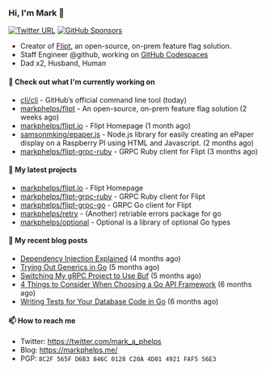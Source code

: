 ### Hi, I'm Mark 👋

[![Twitter URL](https://img.shields.io/twitter/url?label=Follow%20Me&url=https%3A%2F%2Ftwitter.com%2Fmark_a_phelps)](https://twitter.com/mark_a_phelps)
[![GitHub Sponsors](https://img.shields.io/github/sponsors/markphelps?logo=github&style=social)](https://github.com/sponsors/markphelps)

* Creator of [Flipt](https://github.com/markphelps/flipt), an open-source, on-prem feature flag solution.
* Staff Engineer @github, working on [GitHub Codespaces](https://github.com/features/codespaces)
* Dad x2, Husband, Human

#### 👷 Check out what I'm currently working on

- [cli/cli](https://github.com/cli/cli) - GitHub’s official command line tool (today)
- [markphelps/flipt](https://github.com/markphelps/flipt) - An open-source, on-prem feature flag solution (2 weeks ago)
- [markphelps/flipt.io](https://github.com/markphelps/flipt.io) - Flipt Homepage (1 month ago)
- [samsonmking/epaper.js](https://github.com/samsonmking/epaper.js) - Node.js library for easily creating an ePaper display on a Raspberry PI using HTML and Javascript. (2 months ago)
- [markphelps/flipt-grpc-ruby](https://github.com/markphelps/flipt-grpc-ruby) - GRPC Ruby client for Flipt (3 months ago)

#### 🌱 My latest projects

- [markphelps/flipt.io](https://github.com/markphelps/flipt.io) - Flipt Homepage
- [markphelps/flipt-grpc-ruby](https://github.com/markphelps/flipt-grpc-ruby) - GRPC Ruby client for Flipt
- [markphelps/flipt-grpc-go](https://github.com/markphelps/flipt-grpc-go) - GRPC Go client for Flipt
- [markphelps/retry](https://github.com/markphelps/retry) - (Another) retriable errors package for go
- [markphelps/optional](https://github.com/markphelps/optional) - Optional is a library of optional Go types

#### 📜 My recent blog posts

- [Dependency Injection Explained](https://markphelps.me/posts/dependency-injection-explained/) (4 months ago)
- [Trying Out Generics in Go](https://markphelps.me/posts/trying-out-generics-in-go/) (5 months ago)
- [Switching My gRPC Project to Use Buf](https://markphelps.me/posts/switching-my-grpc-project-to-use-buf/) (5 months ago)
- [4 Things to Consider When Choosing a Go API Framework](https://markphelps.me/posts/4-things-to-consider-when-choosing-a-go-api-framework/) (6 months ago)
- [Writing Tests for Your Database Code in Go](https://markphelps.me/posts/writing-tests-for-your-database-code-in-go/) (6 months ago)

#### 📫 How to reach me

- Twitter: https://twitter.com/mark_a_phelps
- Blog: https://markphelps.me/
- PGP: `8C2F 565F D6B3 846C 0128 C20A 4D01 4921 FAF5 56E3`
